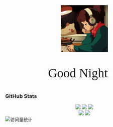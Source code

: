 <!--
**Beauchamp-West/Beauchamp-West** is a ✨ _special_ ✨ repository because its `README.md` (this file) appears on your GitHub profile.

Here are some ideas to get you started:

- 🔭 I’m currently working on ...
- 🌱 I’m currently learning ...
- 👯 I’m looking to collaborate on ...
- 🤔 I’m looking for help with ...
- 💬 Ask me about ...
- 📫 How to reach me: ...
- 😄 Pronouns: ...
- ⚡ Fun fact: ...
-->

<!-- knock code pictures 敲代码的图片 -->
<div align="center">
  <img height=150 src="https://github.com/Beauchamp-West/Beauchamp-West/blob/main/IMG_1996.JPG" /><br>
  <p style="font-family:times,serif;font-size:30pt">Good Night 🌙</p>
</div>

### GitHub Stats
<div align="center">
  <img align="" height=180 src="https://github-readme-stats-git-master-beauchamp-wests-projects.vercel.app/api?username=Beauchamp-West&hide_title=true&hide_border=false&show_icons=true&include_all_commits=true&theme=default&hide=" />
  <img align="" height=180 src="https://github-readme-stats-git-master-beauchamp-wests-projects.vercel.app/api/top-langs/?username=Beauchamp-West&hide_title=false&hide_border=false&layout=compact&langs_count=6&theme=default" />
  <img align="" src="https://github-readme-stats-git-master-beauchamp-wests-projects.vercel.app/api/wakatime?username=leo_lu&hide_border=false&layout=compact&lang_count=4" /><br>
  <a href="https://github.com/Beauchamp-West/simulation">
  <img align="" height=140 src="https://github-readme-stats-git-master-beauchamp-wests-projects.vercel.app/api/pin/?username=Beauchamp-West&repo=simulation&theme=default&hide_border=false&show_owner=true" /></a>
  <a href="https://github.com/Beauchamp-West/DB_Project2">
  <img align="" height=140 src="https://github-readme-stats-git-master-beauchamp-wests-projects.vercel.app/api/pin/?username=Beauchamp-West&repo=DB_Project2&theme=default&hide_border=false&show_owner=true" /></a>
</div>

<!-- profile logo 个人资料徽标 -->
<div align="left">
  <img src="https://komarev.com/ghpvc/?username=Beauchamp-West&label=Views&color=0e75b6&style=flat" alt="访问量统计" />
</div>

